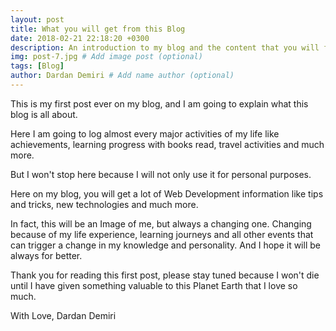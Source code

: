 ```yaml
---
layout: post
title: What you will get from this Blog
date: 2018-02-21 22:18:20 +0300
description: An introduction to my blog and the content that you will find here. # Add post description (optional)
img: post-7.jpg # Add image post (optional)
tags: [Blog]
author: Dardan Demiri # Add name author (optional)
---
```

This is my first post ever on my blog, and I am going to explain what this blog is all about.

Here I am going to log almost every major activities of my life like achievements, learning progress with books read, travel activities and much more.

But I won't stop here because I will not only use it for personal purposes.

Here on my blog, you will get a lot of Web Development information like tips and tricks, new technologies and much more.

In fact, this will be an Image of me, but always a changing one. Changing because of my life experience, learning journeys and all other events that can trigger a change in my knowledge and personality. And I hope it will be always for better.

Thank you for reading this first post, please stay tuned because I won't die until I have given something valuable to this Planet Earth that I love so much.

With Love, Dardan Demiri
